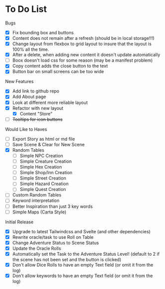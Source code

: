 # To Do List

Bugs
- [X] Fix bounding box and buttons
- [X] Content does not remain after a refresh (should be in local storage!!!)
- [X] Change layout from flexbox to grid layout to insure that the layout is 100% all the time.
- [X] After a delete, when adding new content it doesn't update automatically
- [ ] Boox doesn't load css for some reason (may be a manifest problem)
- [X] Copy content adds the close button to the text
- [X] Button bar on small screens can be too wide

New Features
- [X] Add link to github repo
- [X] Add About page
- [X] Look at different more reliable layout
- [X] Refactor with new layout
  - [X] Content "Store"
- [ ] ~~Tooltips for icon buttons~~

Would Like to Haves
- [ ] Export Story as html or md file
- [ ] Save Scene & Clear for New Scene
- [X] Random Tables
  - [ ] Simple NPC Creation
  - [ ] Simple Creature Creation
  - [ ] Simple Hex Creation
  - [ ] Simple Shop/Inn Creation
  - [ ] Simple Street Creation
  - [ ] Simple Hazard Creation
  - [ ] Simple Quest Creation
- [ ] Custom Random Tables
- [ ] Keyword interpretation
- [ ] Better Inspiration than just 3 key words
- [ ] Simple Maps (Carta Style)

Initial Release
- [X] Upgrade to latest Tailwindcss and Svelte (and other dependencies)
- [X] Rewrite oracle/task to use Roll on Table
- [X] Change Adventure Status to Scene Status
- [X] Update the Oracle Rolls
- [X] Automatically set the Task to the Adventure Status Level! (default to 2 if the scene has not been set and the button is clicked)
- [X] Don't allow Dice Rolls to have an empty Text field (or omit it from the log)
- [X] Don't allow keywords to have an empty Text field (or omit it from the log)
